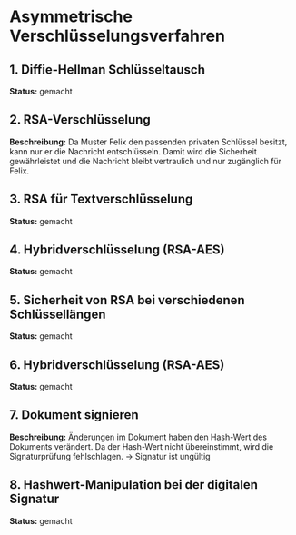 
# Asymmetrische Verschlüsselungsverfahren

## 1. Diffie-Hellman Schlüsseltausch
**Status:** gemacht

## 2. RSA-Verschlüsselung
**Beschreibung:** Da Muster Felix den passenden privaten Schlüssel besitzt, kann nur er die Nachricht entschlüsseln. Damit wird die Sicherheit gewährleistet und die Nachricht bleibt vertraulich und nur zugänglich für Felix.

## 3. RSA für Textverschlüsselung
**Status:** gemacht

## 4. Hybridverschlüsselung (RSA-AES)
**Status:** gemacht

## 5. Sicherheit von RSA bei verschiedenen Schlüssellängen
**Status:** gemacht

## 6. Hybridverschlüsselung (RSA-AES)
**Status:** gemacht

## 7. Dokument signieren
**Beschreibung:** Änderungen im Dokument haben den Hash-Wert des Dokuments verändert. Da der Hash-Wert nicht übereinstimmt, wird die Signaturprüfung fehlschlagen. -> Signatur ist ungültig

## 8. Hashwert-Manipulation bei der digitalen Signatur
**Status:** gemacht

